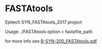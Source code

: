 # FASTAtools
Epitech SYN_FASTAtools_2017 project

Usage: ./FASTAtools option < fastafile_path

for more info see [B-SYN-200_FASTAtools.pdf](./B-SYN-200_FASTAtools.pdf)
